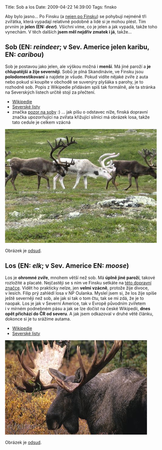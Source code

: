 Title: Sob a los
Date: 2009-04-22 14:39:00
Tags: finsko

Aby bylo jasno… Po Finsku (a [nejen po Finsku](http://zpravy.idnes.cz/krimi.asp?c=A090408_113128_krimi_cen)) se pohybují nejméně tři zvířátka, která vypadají relativně podobně a lidé si je mohou plést. Tím prvním je **jelen (EN: *deer*)**. Všichni víme, co je jelen a jak vypadá, takže toho vynechám. V těch dalších **jsem měl nejdřív zmatek i já**, takže…

## Sob (EN: *reindeer*; v Sev. Americe jelen karibu, EN: *caribou*)

Sob je postavou jako jelen, ale výškou možná i **menší**. Má jiné paroží a **je chlupatější a žije severněji**. Sobů je plná Skandinávie, ve Finsku jsou **polodomestikovaní** a najdete je všude. Pokud vidíte nějaké zvíře z auta nebo pokud si koupíte v obchodě se suvenýry plyšáka s parohy, je to rozhodně sob. Popis z Wikipedie přidávám spíš tak formálně, ale ta stránka na Severských listech určitě stojí za přečtení.

-   [Wikipedie](http://cs.wikipedia.org/wiki/Sob_polární)
-   [Severské listy](http://www.severskelisty.cz/priroda/sob.htm)
-   značka [pozor na soby](http://www.flickr.com/photos/timo_w2s/2484478448/) :) … jak píšu o odstavec níže, finská dopravní značka upozorňující na zvířata křižující silnici má obrázek losa, takže tato cedule je celkem vzácná

![obrázek](images/113.jpg)

Obrázek je [odsud](http://www.flickr.com/photos/mprinke/1159416091/).

## Los (EN: *elk*; v Sev. Americe EN: *moose*)

Los je **ohromné zvíře**, mnohem větší než sob. Má **úplně jiné paroží**, takové rozložité a placaté. Nejčastěji se s ním ve Finsku setkáte na [této dopravní značce](http://en.wikipedia.org/wiki/File:Hirvieläimiä_155.svg). Vidět ho prakticky nelze, jen **velmi vzácně**, protože žije divoce, v lesích. Filip prý zahlédl losa v NP Oulanka. Myslel jsem si, že los žije spíše ještě severněji než sob, ale jak si tak o tom čtu, tak se mi zdá, že je to naopak. Los je jak v Severní Americe, tak v Evropě původním zvířetem i v mírném podnebném pásu a jak se lze dočíst na české Wikipedii, **dnes opět přichází do ČR od severu**. A jak jsem odkazoval v druhé větě článku, dokonce si je tu srážíme autama.

-   [Wikipedie](http://cs.wikipedia.org/wiki/Los_evropský)
-   [Severské listy](http://www.severskelisty.cz/priroda/los.htm)

![obrázek](images/114.jpg)

Obrázek je [odsud](http://www.hickerphoto.com/moose-stag-ontario-9461-pictures.htm).